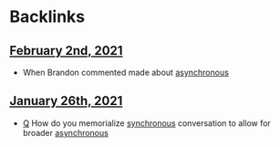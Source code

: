 
# Backlinks
## [February 2nd, 2021](<February 2nd, 2021.md>)
- When Brandon commented made about [asynchronous](<asynchronous.md>)

## [January 26th, 2021](<January 26th, 2021.md>)
- [Q](<Q.md>) How do you memorialize [synchronous](<synchronous.md>) conversation to allow for broader [asynchronous](<asynchronous.md>)


